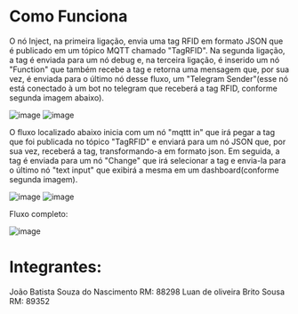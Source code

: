 # Como Funciona

O nó Inject, na primeira ligação, envia uma tag RFID em formato JSON que é publicado em um tópico MQTT chamado "TagRFID". Na segunda ligação, a tag é enviada para um nó debug e, na terceira ligação, é inserido um nó "Function" que também recebe a tag e retorna uma mensagem que, por sua vez, é enviada para o último nó desse fluxo, um "Telegram Sender"(esse nó está conectado à um bot no telegram que receberá a tag RFID, conforme segunda imagem abaixo).

![image](https://user-images.githubusercontent.com/79977429/188530769-44f4bfe6-4d1d-47f2-8c39-392bedea4d7d.png)
![image](https://user-images.githubusercontent.com/79977429/188531379-bae2ed19-af56-4aa0-898e-e8e1c2e8a302.png)

O fluxo localizado abaixo inicia com um nó "mqttt in" que irá pegar a tag que foi publicada no tópico "TagRFID" e enviará para um nó JSON que, por sua vez, receberá a tag, transformando-a em formato json. Em seguida, a tag é enviada para um nó "Change" que irá selecionar a tag e envia-la para o último nó 
"text input" que exibirá a mesma em um dashboard(conforme segunda imagem).

![image](https://user-images.githubusercontent.com/79977429/188535132-01501684-4a52-4822-b432-19ee8ec91276.png)
![image](https://user-images.githubusercontent.com/79977429/188536446-a284e26f-74d5-4ac0-98d8-d204b1c73243.png)


Fluxo completo:

![image](https://user-images.githubusercontent.com/79977429/188536673-8feac693-65f4-4f1c-9df8-45a6f0400e8c.png)


# Integrantes:
João Batista Souza do Nascimento RM: 88298
Luan de oliveira Brito Sousa     RM: 89352
